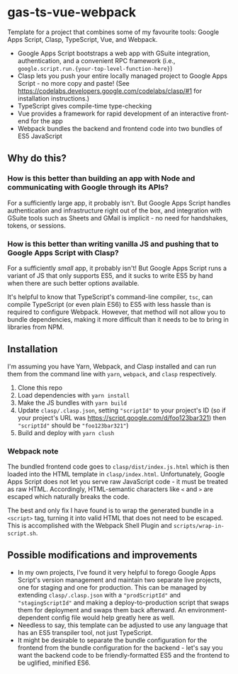 # gas-ts-vue-webpack

Template for a project that combines some of my favourite tools: Google Apps Script, Clasp, TypeScript, Vue, and Webpack.

- Google Apps Script bootstraps a web app with GSuite integration, authentication, and a convenient RPC framework (i.e., `google.script.run.{your-top-level-function-here}`)
- Clasp lets you push your entire locally managed project to Google Apps Script - no more copy and paste! (See <https://codelabs.developers.google.com/codelabs/clasp/#1> for installation instructions.)
- TypeScript gives compile-time type-checking
- Vue provides a framework for rapid development of an interactive front-end for the app
- Webpack bundles the backend and frontend code into two bundles of ES5 JavaScript

## Why do this?

### How is this better than building an app with Node and communicating with Google through its APIs?

For a sufficiently large app, it probably isn't. But Google Apps Script handles authentication and infrastructure right out of the box, and integration with GSuite tools such as Sheets and GMail is implicit - no need for handshakes, tokens, or sessions.

### How is this better than writing vanilla JS and pushing that to Google Apps Script with Clasp?

For a sufficiently _small_ app, it probably isn't! But Google Apps Script runs a variant of JS that only supports ES5, and it sucks to write ES5 by hand when there are such better options available.

It's helpful to know that TypeScript's command-line compiler, `tsc`, can compile TypeScript (or even plain ES6) to ES5 with less hassle than is required to configure Webpack. However, that method will not allow you to bundle dependencies, making it more difficult than it needs to be to bring in libraries from NPM.

## Installation

I'm assuming you have Yarn, Webpack, and Clasp installed and can run them from the command line with `yarn`, `webpack`, and `clasp` respectively.

1. Clone this repo
2. Load dependencies with `yarn install`
3. Make the JS bundles with `yarn build`
4. Update `clasp/.clasp.json`, setting `"scriptId"` to your project's ID (so if your project's URL was https://script.google.com/d/foo123bar321) then `"scriptId"` should be `"foo123bar321"`)
5. Build and deploy with `yarn clush`

### Webpack note

The bundled frontend code goes to `clasp/dist/index.js.html` which is then loaded into the HTML template in `clasp/index.html`. Unfortunately, Google Apps Script does not let you serve raw JavaScript code - it must be treated as raw HTML. Accordingly, HTML-semantic characters like `<` and `>` are escaped which naturally breaks the code.

The best and only fix I have found is to wrap the generated bundle in a `<script>` tag, turning it into valid HTML that does not need to be escaped. This is accomplished with the Webpack Shell Plugin and `scripts/wrap-in-script.sh`.

## Possible modifications and improvements

- In my own projects, I've found it very helpful to forego Google Apps Script's version management and maintain two separate live projects, one for staging and one for production. This can be managed by extending `clasp/.clasp.json` with a `"prodScriptId"` and `"stagingScriptId"` and making a deploy-to-production script that swaps them for deployment and swaps them back afterward. An environment-dependent config file would help greatly here as well.
- Needless to say, this template can be adjusted to use any language that has an ES5 transpiler tool, not just TypeScript.
- It might be desirable to separate the bundle configuration for the frontend from the bundle configuration for the backend - let's say you want the backend code to be friendly-formatted ES5 and the frontend to be uglified, minified ES6.
